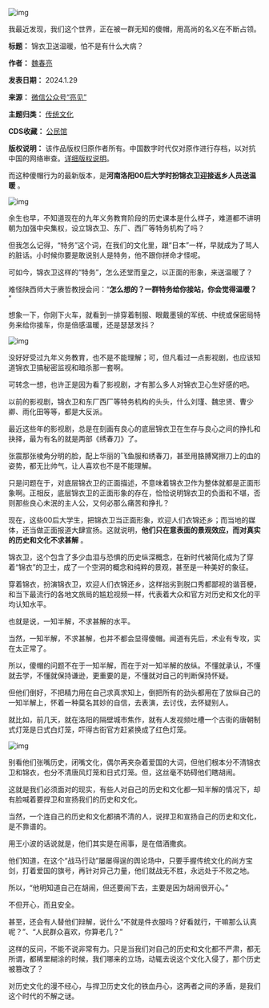 ![img](https://chinadigitaltimes.net/chinese/files/2024/01/post-704626-65b7c48bcbeb1.)


我最近发现，我们这个世界，正在被一群无知的傻帽，用高尚的名义在不断占领。




**标题：** 锦衣卫送温暖，怕不是有什么大病？  

**作者：** [魏春亮](https://chinadigitaltimes.net/space/亮见)  

**发表日期：** 2024.1.29  

**来源：** [微信公众号“亮见”](https://web.archive.org/web/https://mp.weixin.qq.com/s/f0F62jtX7LogLsfGh5Hm8w)  

**主题归类：** [传统文化](https://chinadigitaltimes.net/space/传统文化)  

**CDS收藏：** [公民馆](https://chinadigitaltimes.net/space/%E5%85%AC%E6%B0%91%E9%A6%86)  

**版权说明：** 该作品版权归原作者所有。中国数字时代仅对原作进行存档，以对抗中国的网络审查。[详细版权说明](https://chinadigitaltimes.net/chinese/copyright)。


而这种傻帽行为的最新版本，是**河南洛阳00后大学时扮锦衣卫迎接返乡人员送温暖** 。


![img](https://chinadigitaltimes.net/chinese/files/2024/01/post-704626-65b7c48c04f5b.png)


余生也早，不知道现在的九年义务教育阶段的历史课本是什么样子，难道都不讲明朝为加强中央集权，设立锦衣卫、东厂、西厂等特务机构了吗？


但我怎么记得，“特务”这个词，在我们的文化里，跟“日本”一样，早就成为了骂人的脏话。小时候你要是敢说别人是特务，他不跟你拼命才怪呢。


可如今，锦衣卫这样的“特务”，怎么还堂而皇之，以正面的形象，来送温暖了？


难怪陕西师大于赓哲教授会问：“**怎么想的？一群特务给你接站，你会觉得温暖？** ”


想象一下，你刚下火车，就看到一排穿着制服、眼戴墨镜的军统、中统或保密局特务来给你接车，你是倍感温暖，还是瑟瑟发抖？


![img](https://chinadigitaltimes.net/chinese/files/2024/01/post-704626-65b7c48c1ccfd.)


没好好受过九年义务教育，也不是不能理解；可，但凡看过一点影视剧，也应该知道锦衣卫搞秘密监视和暗杀那一套啊。


可转念一想，也许正是因为看了影视剧，才有那么多人对锦衣卫心生好感的吧。


以前的影视剧，锦衣卫和东厂西厂等特务机构的头头，什么刘瑾、魏忠贤、曹少卿、雨化田等等，都是大反派。


最近这些年的影视剧，总是在刻画有良心的底层锦衣卫在生存与良心之间的挣扎和抉择，最为有名的就是两部《绣春刀》了。


张震那张棱角分明的脸，配上华丽的飞鱼服和绣春刀，甚至用胳膊窝擦刀上的血的姿势，都无比帅气，让人喜欢也不是不能理解。


只是问题在于，对底层锦衣卫的正面描述，不意味着锦衣卫作为整体就都是正面形象啊。正相反，底层锦衣卫的正面形象的存在，恰恰说明锦衣卫的负面和不堪，否则那些良心未泯的主人公，又何必那么痛苦和挣扎？


现在，这些00后大学生，把锦衣卫当正面形象，欢迎人们衣锦还乡；而当地的媒体，还当做正面报道大肆宣扬。这就说明，**他们只在意表面的景观效应，而对真实的历史和文化不求甚解** 。


锦衣卫，这个包含了多少血泪与恐惧的历史纵深概念，在新时代被简化成为了穿着“锦衣”的卫士，成了一个空洞的概念和纯粹的景观，甚至是一种美好的象征。


穿着锦衣，扮演锦衣卫，欢迎人们衣锦还乡，这样拙劣到脱口秀都鄙视的谐音梗，和当下最流行的各地文旅局的尴尬视频一样，代表着大众和官方对历史和文化的平均认知水平。


也就是说，一知半解，不求甚解的水平。


当然，一知半解，不求甚解，也并不都会显得傻帽。闻道有先后，术业有专攻，实在太正常了。


所以，傻帽的问题不在于一知半解，而在于对一知半解的放纵。不懂就承认，不懂就去学，不懂就保持谦逊，更重要的是，不懂就对自己的判断保持怀疑。


但他们倒好，不把精力用在自己求真求知上，倒把所有的劲头都用在了放纵自己的一知半解上，怀着一种莫名其妙的自信，去表演，去讨伐，去怀疑别人。


就比如，前几天，就在洛阳的隔壁城市焦作，就有人发视频吐槽一个古街的唐朝制式灯笼是日式白灯笼，吓得古街官方赶紧换成了红色灯笼。


![img](https://chinadigitaltimes.net/chinese/files/2024/01/post-704626-65b7c48c3790b.)


别看他们张嘴历史，闭嘴文化，偶尔再夹杂着爱国的大词，但他们根本分不清锦衣卫和锦衣，也分不清唐风灯笼和日式灯笼。但，这丝毫不妨碍他们瞎胡闹。


这就是我们必须面对的现实，有些人对自己的历史和文化都一知半解的情况下，却有脸喊着要捍卫和宣扬我们的历史和文化。


当然，一个连自己的历史和文化都搞不清的人，说捍卫和宣扬自己的历史和文化，是不靠谱的。


用王小波的话说就是，他们其实是在闹事，是在借酒撒疯。


他们知道，在这个“战马行动”屡屡得逞的舆论场中，只要手握传统文化的尚方宝剑，打着爱国的旗号，再针对异己力量，他们就战无不胜，永远处于不败之地。


所以，“他明知道自己在胡闹，但还要闹下去，主要是因为胡闹很开心。”


不但开心，而且安全。


甚至，还会有人替他们辩解，说什么“不就是件衣服吗？好看就行，干嘛那么认真呢？”、“人民群众喜欢，你算老几？”


这样的反问，不能不说非常有力。只是当我们对自己的历史和文化都不严肃，都无所谓，都稀里糊涂的时候，我们哪来的立场，动辄去说这个文化入侵了，那个历史被篡改了？


对历史文化的漫不经心，与捍卫历史文化的铁血丹心，这两者之间的矛盾，是我们这个时代的不解之谜。

